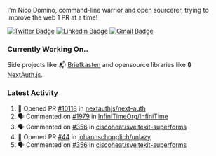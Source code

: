 
I'm Nico Domino, command-line warrior and open sourcerer, trying to improve the web 1 PR at a time!

[![Twitter Badge](https://img.shields.io/badge/-@ndom91-1ca0f1?style=flat-square&labelColor=1ca0f1&logo=twitter&logoColor=white&link=https://twitter.com/ndom91)](https://twitter.com/ndom91) [![Linkedin Badge](https://img.shields.io/badge/-ndom91-blue?style=flat-square&logo=Linkedin&logoColor=white&link=https://www.linkedin.com/in/ndom91/)](https://www.linkedin.com/in/ndom91/) [![Gmail Badge](https://img.shields.io/badge/-yo@ndo.dev-c14438?style=flat-square&logo=mail.ru&logoColor=white&link=mailto:yo@ndo.dev)](mailto:yo@ndo.dev)

### Currently Working On..

Side projects like 📬 [Briefkasten](https://briefkastenhq.com) and opensource libraries like 🔒 [NextAuth.js](https://github.com/nextauthjs/next-auth).

<!--START_SECTION_PROFILE_VIEWS:readme-info-->
<!--END_SECTION_PROFILE_VIEWS:readme-info-->

<!--START_SECTION_DAILY_COMMIT:readme-info-->
<!--END_SECTION_DAILY_COMMIT:readme-info-->

<!--START_SECTION_WEEKLY_COMMIT:readme-info-->
<!--END_SECTION_WEEKLY_COMMIT:readme-info-->

### Latest Activity

<!--START_SECTION:activity-->
1. 💪 Opened PR [#10118](https://github.com/nextauthjs/next-auth/pull/10118) in [nextauthjs/next-auth](https://github.com/nextauthjs/next-auth)
2. 🗣 Commented on [#1979](https://github.com/InfiniTimeOrg/InfiniTime/issues/1979#issuecomment-1961180196) in [InfiniTimeOrg/InfiniTime](https://github.com/InfiniTimeOrg/InfiniTime)
3. 🗣 Commented on [#356](https://github.com/ciscoheat/sveltekit-superforms/issues/356#issuecomment-1959693917) in [ciscoheat/sveltekit-superforms](https://github.com/ciscoheat/sveltekit-superforms)
4. 💪 Opened PR [#44](https://github.com/johannschopplich/unlazy/pull/44) in [johannschopplich/unlazy](https://github.com/johannschopplich/unlazy)
5. 🗣 Commented on [#356](https://github.com/ciscoheat/sveltekit-superforms/issues/356#issuecomment-1957776544) in [ciscoheat/sveltekit-superforms](https://github.com/ciscoheat/sveltekit-superforms)
<!--END_SECTION:activity-->
